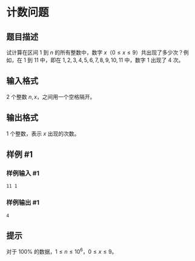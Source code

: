 # 计数问题

## 题目描述

试计算在区间 $1$ 到 $n$ 的所有整数中，数字 $x$（$0\le x\le9$）共出现了多少次？例如，在 $1$ 到 $11$ 中，即在 $1,2,3,4,5,6,7,8,9,10,11$ 中，数字 $1$ 出现了 $4$ 次。

## 输入格式

$2$ 个整数 $n,x$，之间用一个空格隔开。

## 输出格式

$1$ 个整数，表示 $x$ 出现的次数。

## 样例 #1

### 样例输入 #1

```
11 1
```

### 样例输出 #1

```
4
```

## 提示

对于 $100\%$ 的数据，$1\le n\le 10^6$，$0\le x \le 9$。
